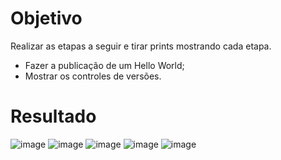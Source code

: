 # Objetivo

Realizar as etapas a seguir e tirar prints mostrando cada etapa.

- Fazer a publicação de um Hello World;
- Mostrar os controles de versões.

# Resultado
![image](https://github.com/user-attachments/assets/8a57e7dd-2113-4782-a70f-1140c341ba5e)
![image](https://github.com/user-attachments/assets/bfd74394-823a-4aad-96ae-71f44e9acca2)
![image](https://github.com/user-attachments/assets/41c9b053-9402-47db-9818-52f608ddcd21)
![image](https://github.com/user-attachments/assets/b30b7061-a67a-4762-bbeb-db1b56ce49e1)
![image](https://github.com/user-attachments/assets/ca1fc7ad-ac92-40de-8047-00dac921aaa2)


